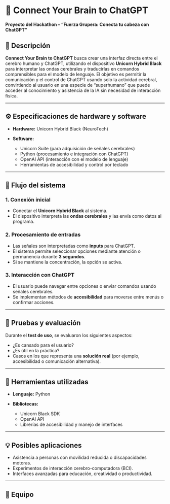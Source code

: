 # 🧠 Connect Your Brain to ChatGPT

**Proyecto del Hackathon – “Fuerza Grupera: Conecta tu cabeza con ChatGPT”**

## 🚀 Descripción

**Connect Your Brain to ChatGPT** busca crear una interfaz directa entre el cerebro humano y ChatGPT, utilizando el dispositivo **Unicorn Hybrid Black** para interpretar las ondas cerebrales y traducirlas en comandos comprensibles para el modelo de lenguaje.
El objetivo es permitir la comunicación y el control de ChatGPT usando solo la actividad cerebral, convirtiendo al usuario en una especie de “superhumano” que puede acceder al conocimiento y asistencia de la IA sin necesidad de interacción física.

---

## ⚙️ Especificaciones de hardware y software

* **Hardware:** Unicorn Hybrid Black (NeuroTech)
* **Software:**

  * Unicorn Suite (para adquisición de señales cerebrales)
  * Python (procesamiento e integración con ChatGPT)
  * OpenAI API (interacción con el modelo de lenguaje)
  * Herramientas de accesibilidad y control por teclado

---

## 🧩 Flujo del sistema

### 1. Conexión inicial

* Conectar el **Unicorn Hybrid Black** al sistema.
* El dispositivo interpreta las **ondas cerebrales** y las envía como datos al programa.

### 2. Procesamiento de entradas

* Las señales son interpretadas como **inputs** para ChatGPT.
* El sistema permite seleccionar opciones mediante atención o permanencia durante **3 segundos**.
* Si se mantiene la concentración, la opción se activa.

### 3. Interacción con ChatGPT

* El usuario puede navegar entre opciones o enviar comandos usando señales cerebrales.
* Se implementan métodos de **accesibilidad** para moverse entre menús o confirmar acciones.

---

## 🧠 Pruebas y evaluación

Durante el **test de uso**, se evaluaron los siguientes aspectos:

* ¿Es cansado para el usuario?
* ¿Es útil en la práctica?
* Casos en los que representa una **solución real** (por ejemplo, accesibilidad o comunicación alternativa).

---

## 🧰 Herramientas utilizadas

* **Lenguaje:** Python
* **Bibliotecas:**

  * Unicorn Black SDK
  * OpenAI API
  * Librerías de accesibilidad y manejo de interfaces

---

## 💡 Posibles aplicaciones

* Asistencia a personas con movilidad reducida o discapacidades motoras.
* Experimentos de interacción cerebro-computadora (BCI).
* Interfaces avanzadas para educación, creatividad o productividad.

---

## 👥 Equipo

